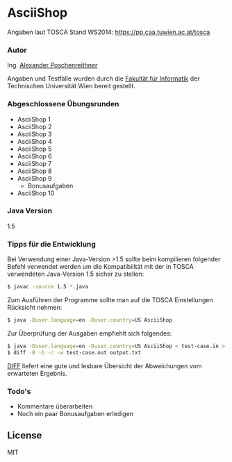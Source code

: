 # AsciiShop
Angaben laut TOSCA Stand WS2014: https://pp.caa.tuwien.ac.at/tosca


### Autor
Ing. [Alexander Poschenreithner]

Angaben und Testfälle wurden durch die [Fakultät für Informatik] der Technischen Universität Wien bereit gestellt.


### Abgeschlossene Übungsrunden

  - AsciiShop 1
  - AsciiShop 2
  - AsciiShop 3
  - AsciiShop 4
  - AsciiShop 5
  - AsciiShop 6
  - AsciiShop 7
  - AsciiShop 8
  - AsciiShop 9
      - Bonusaufgaben
  - AsciiShop 10
  

### Java Version
1.5


### Tipps für die Entwicklung

Bei Verwendung einer Java-Version >1.5 sollte beim kompilieren folgender Befehl verwendet werden um die Kompatibilität mit der in TOSCA verwendeten Java-Version 1.5 sicher zu stellen:

```sh
$ javac -source 1.5 *.java
```

Zum Ausführen der Programme sollte man auf die TOSCA Einstellungen Rücksicht nehmen:

```sh
$ java -Duser.language=en -Duser.country=US AsciiShop
```

Zur Überprüfung der Ausgaben empfiehlt sich folgendes:

```sh
$ java -Duser.language=en -Duser.country=US AsciiShop < test-case.in > output.txt
$ diff -B -b -c -w test-case.out output.txt
```
[DIFF] liefert eine gute und lesbare Übersicht der Abweichungen vom erwarteten Ergebnis.




### Todo's

 - Kommentare überarbeiten
 - Noch ein paar Bonusaufgaben erledigen
 

License
----

MIT


[Alexander Poschenreithner]:mailto:e1328924@student.tuwien.ac.at
[DIFF]:http://unixhelp.ed.ac.uk/CGI/man-cgi?diff
[Fakultät für Informatik]:http://www.informatik.tuwien.ac.at/